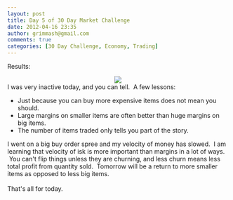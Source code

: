 ```yaml
---
layout: post
title: Day 5 of 30 Day Market Challenge
date: 2012-04-16 23:35
author: grimmash@gmail.com
comments: true
categories: [30 Day Challenge, Economy, Trading]
---
```

Results:<br /><div style="clear: both; text-align: center;"><a href="http://grimmash.com/wp-content/uploads/2012/04/Day-51.png" style="margin-left: 1em; margin-right: 1em;"><img border="0" src="http://grimmash.com/wp-content/uploads/2012/04/Day-51.png" /></a></div><div style="clear: both; text-align: left;">I was very inactive today, and you can tell. &nbsp;A few lessons:</div><div style="clear: both; text-align: left;"></div><ul><li>Just because you can buy more expensive items does not mean you should.</li><li>Large margins on smaller items are often better than huge margins on big items.</li><li>The number of items traded only tells you part of the story.</li></ul><div>I went on a big buy order spree and my velocity of money has slowed. &nbsp;I am learning that velocity of isk is more important than margins in a lot of ways. &nbsp;You can't flip things unless they are churning, and less churn means less total profit from quantity sold. &nbsp;Tomorrow will be a return to more smaller items as opposed to less big items.</div><div><br /></div><div>That's all for today.</div><br /><br />
